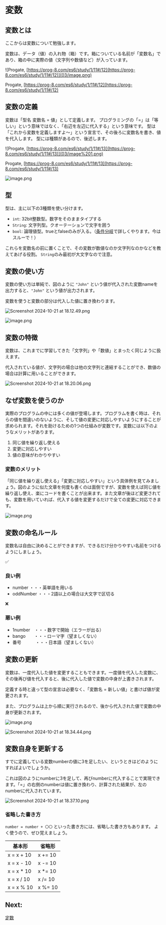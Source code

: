 # 変数

## 変数とは

ここからは変数について勉強します。

変数は、データ（値）の入れ物（箱）です。箱についている名前が「変数名」であり、箱の中に実際の値（文字列や数値など）が入っています。

![Progate, [https://prog-8.com/es6/study/1/11#/12](https://prog-8.com/es6/study/1/11#/12)](03/image.png)

Progate, [https://prog-8.com/es6/study/1/11#/12](https://prog-8.com/es6/study/1/11#/12)

## 変数の定義

変数は「型名 変数名 = 値」として定義します。
プログラミングの「=」は「等しい」という意味ではなく、「右辺を左辺に代入する」という意味です。
型は「これから変数を定義しますよ〜」という宣言で、その後ろに変数名を書き、値を代入します。
型には種類があるので、後述します。

![Progate, [https://prog-8.com/es6/study/1/11#/13](https://prog-8.com/es6/study/1/11#/13)](03/image%201.png)

Progate, [https://prog-8.com/es6/study/1/11#/13](https://prog-8.com/es6/study/1/11#/13)

![image.png](03/image%202.png)

## 型

型は、主に以下の3種類を使い分けます。

- `int`: 32bit整数型。数字をそのままタイプする
- `String`: 文字列型。クオーテーションで文字を囲う
- `bool`: 論理値型。trueとfalseのみが入る。（[条件分岐](./05_if.md)で詳しくやります。今はスルーで！）

これらを変数名の前に置くことで、その変数が数値なのか文字列なのかなどを教えてあげる役割。 `String`のみ最初が大文字なので注意。

## 変数の使い方

変数の使い方は単純で、図のように `"John"` という値が代入された変数nameを出力すると、`"John"` という値が出力されます。

変数を使うと変数の部分は代入した値に置き換わります。

![Screenshot 2024-10-21 at 18.12.49.png](03/Screenshot_2024-10-21_at_18.12.49.png)

![image.png](03/image%203.png)

## 変数の特徴

変数は、これまでに学習してきた「文字列」や「数値」とまったく同じように扱えます。

代入されている値が、文字列の場合は他の文字列と連結することができ、数値の場合は計算に用いることができます。

![Screenshot 2024-10-21 at 18.20.06.png](03/Screenshot_2024-10-21_at_18.20.06.png)

## なぜ変数を使うのか

実際のプログラムの中には多くの値が登場します。プログラムを書く時は、それらの値を間違いのないように、そして値の変更に対応しやすいようにすることが求められます。それを助けるための1つの仕組みが変数です。変数には以下のようなメリットがあります。

1. 同じ値を繰り返し使える
2. 変更に対応しやすい
3. 値の意味がわかりやすい

### 変数のメリット

「同じ値を繰り返し使える」「変更に対応しやすい」という具体例を見てみましょう。図のように似た文章を何度も書くのは面倒ですが、変数を使えば同じ値を繰り返し使え、楽にコードを書くことが出来ます。また文章が後ほど変更されても、変数を用いていれば、代入する値を変更するだけで全ての変更に対応できます。

![image.png](03/image%204.png)

## 変数の命名ルール

変数名は自由に決めることができますが、できるだけ分かりやすい名前をつけるようにしましょう。

<aside>
✅

### 良い例

- number          ・・・英単語を用いる
- oddNumber   ・・・2語以上の場合は大文字で区切る
</aside>

<aside>
❌

### 悪い例

- 1number　・・・数字で開始（エラーが出る）
- bango　　・・・ローマ字（望ましくない）
- 番号　　　 ・・・日本語（望ましくない）
</aside>

## 変数の更新

変数は、一度代入した値を変更することもできます。一度値を代入した変数に、その後再び値を代入すると、後に代入した値で変数の中身が上書きされます。

定義する時と違って型の宣言は必要なく、「変数名 = 新しい値」と書けば値が変更されます。

また、プログラムは上から順に実行されるので、後から代入された値で変数の中身が更新されます。

![image.png](03/image%205.png)

![Screenshot 2024-10-21 at 18.34.44.png](03/Screenshot_2024-10-21_at_18.34.44.png)

## 変数自身を更新する

すでに定義している変数numberの値に3を足したい、というときはどのようにすればよいでしょうか。

これは図のようにnumberに3を足して、再びnumberに代入することで実現できます。「=」の右側のnumberは値に置き換わり、計算された結果が、左のnumberに代入されています。

![Screenshot 2024-10-21 at 18.37.10.png](03/Screenshot_2024-10-21_at_18.37.10.png)

### 省略した書き方

`number = number + 〇〇` といった書き方には、省略した書き方もあります。 よく使うので、ぜひ覚えましょう。

| 基本形 | 省略形 |
| --- | --- |
| x = x + 10 | x += 10 |
| x = x - 10 | x -= 10 |
| x = x * 10 | x *= 10 |
| x = x / 10 | x /= 10 |
| x = x % 10 | x %= 10 |

## Next:

[定数](./04_const.md)
